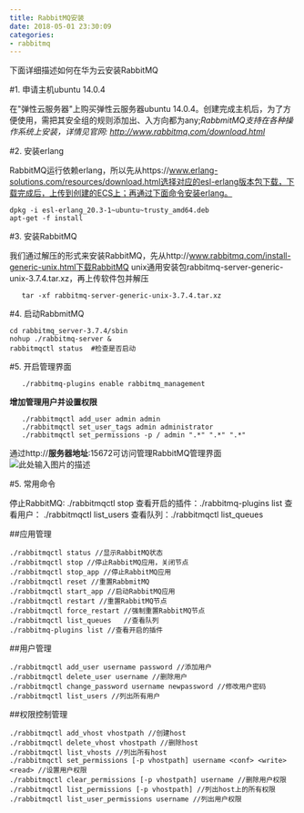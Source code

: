 ```yaml
---
title: RabbitMQ安装
date: 2018-05-01 23:30:09
categories:
- rabbitmq
---
```


下面详细描述如何在华为云安装RabbitMQ

#1. 申请主机ubuntu 14.0.4 

在"弹性云服务器"上购买弹性云服务器ubuntu 14.0.4。创建完成主机后，为了方便使用，需把其安全组的规则添加出、入方向都为any;*RabbmitMQ支持在各种操作系统上安装，详情见官网: http://www.rabbitmq.com/download.html*
   
#2. 安装erlang

RabbitMQ运行依赖erlang，所以先从https://www.erlang-solutions.com/resources/download.html选择对应的esl-erlang版本包下载，下载完成后，上传到创建的ECS上；再通过下面命令安装erlang。

    dpkg -i esl-erlang_20.3-1~ubuntu~trusty_amd64.deb
    apt-get -f install

#3. 安装RabbitMQ

我们通过解压的形式来安装RabbitMQ，先从http://www.rabbitmq.com/install-generic-unix.html下载RabbitMQ unix通用安装包rabbitmq-server-generic-unix-3.7.4.tar.xz，再上传软件包并解压
   
       tar -xf rabbitmq-server-generic-unix-3.7.4.tar.xz

   
#4. 启动RabbmitMQ

    cd rabbitmq_server-3.7.4/sbin
    nohup ./rabbitmq-server &
    rabbitmqctl status  #检查是否启动
    
#5. 开启管理界面

       ./rabbitmq-plugins enable rabbitmq_management

   **增加管理用户并设置权限**

       ./rabbitmqctl add_user admin admin
       ./rabbitmqctl set_user_tags admin administrator
       ./rabbitmqctl set_permissions -p / admin ".*" ".*" ".*"

   通过http://**服务器地址**:15672可访问管理RabbitMQ管理界面
   ![此处输入图片的描述][management_ui]
   
#5. 常用命令

   停止RabbitMQ: ./rabbitmqctl stop
   查看开启的插件：./rabbitmq-plugins list
   查看用户： ./rabbitmqctl list_users
   查看队列：./rabbitmqctl list_queues
   
##应用管理

    ./rabbitmqctl status //显示RabbitMQ状态
    ./rabbitmqctl stop //停止RabbitMQ应用，关闭节点
    ./rabbitmqctl stop_app //停止RabbitMQ应用
    ./rabbitmqctl reset //重置RabbmitMQ
    ./rabbitmqctl start_app //启动RabbitMQ应用
    ./rabbitmqctl restart //重置RabbitMQ节点
    ./rabbitmqctl force_restart //强制重置RabbitMQ节点
    ./rabbitmqctl list_queues   //查看队列
    ./rabbitmq-plugins list //查看开启的插件

##用户管理

    ./rabbitmqctl add_user username password //添加用户
    ./rabbitmqctl delete_user username //删除用户
    ./rabbitmqctl change_password username newpassword //修改用户密码
    ./rabbitmqctl list_users //列出所有用户
    
##权限控制管理

    ./rabbitmqctl add_vhost vhostpath //创建host
    ./rabbitmqctl delete_vhost vhostpath //删除host
    ./rabbitmqctl list_vhosts //列出所有host
    ./rabbitmqctl set_permissions [-p vhostpath] username <conf> <write> <read> //设置用户权限
    ./rabbitmqctl clear_permissions [-p vhostpath] username //删除用户权限
    ./rabbitmqctl list_permissions [-p vhostpath] //列出host上的所有权限
    ./rabbitmqctl list_user_permissions username //列出用户权限

  [management_ui]: https://jianhuagong.github.io/blog/images/management_ui.png
